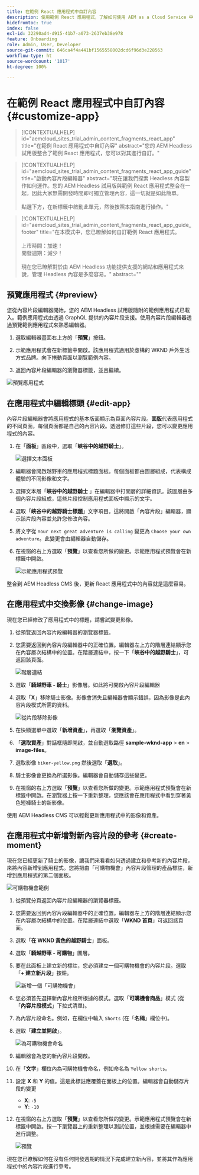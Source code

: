 ```yaml
---
title: 在範例 React 應用程式中自訂內容
description: 使用範例 React 應用程式，了解如何使用 AEM as a Cloud Service 中的 Headless 功能集來自訂內容。
hidefromtoc: true
index: false
exl-id: 32290ad4-d915-41b7-a073-2637eb38e978
feature: Onboarding
role: Admin, User, Developer
source-git-commit: 646ca4f4a441bf1565558002dcd6f96d3e228563
workflow-type: ht
source-wordcount: '1017'
ht-degree: 100%

---
```



# 在範例 React 應用程式中自訂內容 {#customize-app}

>[!CONTEXTUALHELP]
>id="aemcloud_sites_trial_admin_content_fragments_react_app"
>title="在範例 React 應用程式中自訂內容"
>abstract="您的 AEM Headless 試用版整合了範例 React 應用程式，您可以對其進行自訂。"

>[!CONTEXTUALHELP]
>id="aemcloud_sites_trial_admin_content_fragments_react_app_guide"
>title="啟動內容片段編輯器"
>abstract="現在讓我們探索 Headless 內容製作如何運作。您的 AEM Headless 試用版與範例 React 應用程式整合在一起，因此大家無需開發時間即可獨立管理內容，這一切就是如此簡單。<br><br>點選下方，在新標籤中啟動此單元，然後按照本指南進行操作。"

>[!CONTEXTUALHELP]
>id="aemcloud_sites_trial_admin_content_fragments_react_app_guide_footer"
>title="在本模式中，您已瞭解如何自訂範例 React 應用程式。<br><br>上市時間：加速！<br>開發週期：減少！<br><br>現在您已瞭解對於由 AEM Headless 功能提供支援的網站和應用程式來說，管理 Headless 內容是多麼容易。"
>abstract=""

## 預覽應用程式 {#preview}

您從內容片段編輯器開始，您的 AEM Headless 試用版隨附的範例應用程式已載入。範例應用程式由透過 GraphQL 提供的內容片段支援。使用內容片段編輯器透過預覽範例應用程式來熟悉編輯器。

1. 選取編輯器畫面右上方的「**預覽**」按鈕。

1. 示範應用程式會在新標籤中開啟。該應用程式適用於虛構的 WKND 戶外生活方式品牌。向下捲動頁面以瀏覽範例內容。

1. 返回內容片段編輯器的瀏覽器標籤，並且繼續。

![預覽應用程式](assets/do-not-localize/preview-app-1.png)

## 在應用程式中編輯標頭 {#edit-app}

內容片段編輯器會將應用程式的基本版面顯示為頁面內容片段。**面版**&#x200B;代表應用程式的不同頁面，每個頁面都是自己的內容片段。透過修訂這些片段，您可以變更應用程式的內容。

1. 在「**面板**」區段中，選取「**峽谷中的越野騎士**」。

   ![選擇文本面板](assets/do-not-localize/edit-header-1.png)

1. 編輯器會開啟越野車的應用程式標題面板。每個面板都由圖層組成，代表構成體驗的不同影像和文字。

1. 選擇文本層「**峽谷中的越野騎士** 」在編輯器中打開層的詳細資訊。該圖層由多個內容片段組成，這些片段控制應用程式面板中顯示的文字。

1. 選取「**峽谷中的越野騎士標題**」文字項目。這將開啟「內容片段」編輯器，顯示該片段內容並允許您修改內容。

1. 將文字從 `Your next great adventure is calling` 變更為 `Choose your own adventure`。此變更會由編輯器自動儲存。

1. 在視窗的右上方選取「**預覽**」以查看您所做的變更。示範應用程式預覽會在新標籤中開啟。

   ![示範應用程式預覽](assets/do-not-localize/edit-header-5-6.png)

整合到 AEM Headless CMS 後，更新 React 應用程式中的內容就是這麼容易。

## 在應用程式中交換影像 {#change-image}

現在您已經修改了應用程式中的標題，請嘗試變更影像。

1. 從預覽返回內容片段編輯器的瀏覽器標籤。

1. 您需要返回到內容片段編輯器中的正確位置。編輯器左上方的階層連結顯示您在內容層次結構中的位置。在階層連結中，按一下「**峽谷中的越野騎士**」，可返回該頁面。

   ![階層連結](assets/do-not-localize/swap-image-2.png)

1. 選取「**騎越野車 - 騎士**」影像層。如此將可開啟內容片段編輯器

1. 選取「**X**」移除騎士影像。影像會消失且編輯器會顯示錯誤，因為影像是此內容片段模式所需的資料。

   ![從片段移除影像](assets/do-not-localize/swap-image-4.png)

1. 在快顯選單中選取「**新增資產**」，再選取「**瀏覽資產**」。

1. 「**選取資產**」對話框隨即開啟，並自動選取路徑 **sample-wknd-app** > **en** > **image-files**。

1. 選取影像 `biker-yellow.png` 然後選取「**選取**」。

1. 騎士影像會更換為所選影像。編輯器會自動儲存這些變更。

1. 在視窗的右上方選取「**預覽**」以查看您所做的變更。示範應用程式預覽會在新標籤中開啟。在瀏覽器上按一下重新整理，您應該會在應用程式中看到穿著黃色短褲騎士的新影像。

使用 AEM Headless CMS 可以輕鬆更新應用程式中的影像和資產。

## 在應用程式中新增對新內容片段的參考 {#create-moment}

現在您已經更新了騎士的影像，讓我們來看看如何透過建立和參考新的內容片段，來將內容新增到應用程式。您將把由「可購物機會」內容片段管理的產品標註，新增到應用程式的第二個面板。

![可購物機會範例](assets/do-not-localize/example-shoppable-moment.png)

1. 從預覽分頁返回內容片段編輯器的瀏覽器標籤。

1. 您需要返回到內容片段編輯器中的正確位置。編輯器左上方的階層連結顯示您在內容層次結構中的位置。在階層連結中選取「**WKND 首頁**」可返回該頁面。

1. 選取「**在 WKND 黃色的越野騎士**」面板。

1. 選取「**騎越野車 - 可購物**」圖層。

1. 要在此面板上建立新的標註，您必須建立一個可購物機會的內容片段。選取「**+ 建立新片段**」按鈕。

   ![新增一個「可購物機會」](assets/do-not-localize/add-reference-1-5.png)

1. 您必須首先選擇新內容片段所根據的模式。選取「**可購機會商品**」模式 (從「**內容片段模式**」下拉式清單)。

1. 為內容片段命名。例如，在欄位中輸入 `Shorts` (在「**名稱**」欄位中)。

1. 選取「**建立並開啟**」。

   ![為可購物機會命名](assets/do-not-localize/add-reference-6-7-8.png)

1. 編輯器會為您的新內容片段開啟。

1. 在「**文字**」欄位內為可購物機會命名，例如命名為 `Yellow shorts`。

1. 設定 **X** 和 **Y** 的值。這是此標註應覆蓋在面板上的位置。編輯器會自動儲存片段的變更

   * **X**: `-5`
   * **Y**: `-10`

1. 在視窗的右上方選取「**預覽**」以查看您所做的變更。示範應用程式預覽會在新標籤中開啟。按一下瀏覽器上的重新整理以測試位置，並根據需要在編輯器中進行調整。

   ![預覽](assets/do-not-localize/add-reference-10-11-12.png)

現在您已瞭解如何在沒有任何開發週期的情況下完成建立新內容，並將其作為應用程式中的內容片段進行參考。
